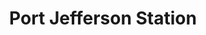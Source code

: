 ---
title: Port Jefferson Station
url: /port-jefferson-station/
latitude: 40.925
longitude: -73.043
---